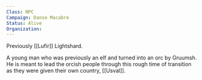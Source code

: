 ```yaml
---
Class: NPC
Campaign: Danse Macabre
Status: Alive
Organization:
---
```

Previously [[Lufir]] Lightshard.

A young man who was previously an elf and turned into an orc by Gruumsh. He is meant to lead the orcish people through this rough time of transition as they were given their own country, [[Usval]].